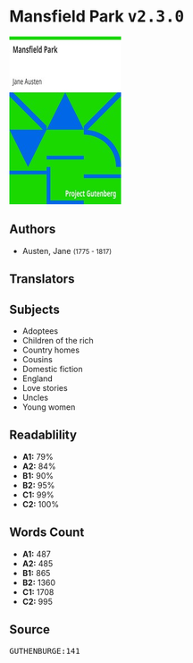 # Mansfield Park <kbd>v2.3.0</kbd>

![](./cover.medium.jpg "")

## Authors


 - Austen, Jane <small>(1775 - 1817)</small>

## Translators



## Subjects


 - Adoptees
 - Children of the rich
 - Country homes
 - Cousins
 - Domestic fiction
 - England
 - Love stories
 - Uncles
 - Young women

## Readablility


 - **A1:** 79%
 - **A2:** 84%
 - **B1:** 90%
 - **B2:** 95%
 - **C1:** 99%
 - **C2:** 100%

## Words Count


 - **A1:** 487
 - **A2:** 485
 - **B1:** 865
 - **B2:** 1360
 - **C1:** 1708
 - **C2:** 995

## Source


<kbd>GUTHENBURGE:141</kbd>
